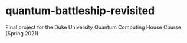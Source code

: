 # quantum-battleship-revisited
Final project for the Duke University Quantum Computing House Course (Spring 2021)
